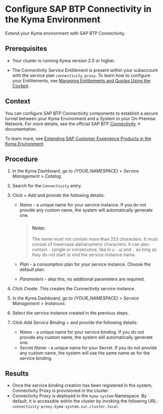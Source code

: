 <!-- loio0c035010a9d64cc8a02d872829c7fa75 -->

# Configure SAP BTP Connectivity in the Kyma Environment

Extend your Kyma environment with SAP BTP Connectivity.



## Prerequisites

-   Your cluster is running Kyma version 2.0 or higher.

-   The Connectivity Service Entitlement is present within your subaccount with the service plan `connectivity_proxy`. To learn how to configure your Entitlements, see [Managing Entitlements and Quotas Using the Cockpit](managing-entitlements-and-quotas-using-the-cockpit-c824874.md).




## Context

You can configure SAP BTP Connectivity components to establish a secure tunnel between your Kyma Environment and a System in your On-Premise Network. For more details, see the official SAP BTP [Connectivity](https://help.sap.com/viewer/cca91383641e40ffbe03bdc78f00f681/Cloud/en-US/e54cc8fbbb571014beb5caaf6aa31280.html "SAP BTP Connectivity: overview, features, restrictions.") :arrow_upper_right: documentation.

To learn more, see [Extending SAP Customer Experience Products in the Kyma Environment](../40-extensions/extending-sap-customer-experience-products-in-the-kyma-environment-83df31a.md).



## Procedure

1.  In the Kyma Dashboard, go to *\{YOUR\_NAMESPACE\}* \> *Service Management* \> *Catalog*.

2.  Search for the `Connectivity` entry.

3.  Click *+ Add* and provide the following details:

    -   *Name* - a unique name for your service instance. If you do not provide any custom name, the system will automatically generate one.

        > ### Note:  
        > The name must not contain more than 253 characters. It must consist of lowercase alphanumeric characters. It can also contain `-` \(single or consecutive, like in `a--a`\) and `.` as long as they do not start or end the service instance name.

    -   *Plan* - a consumption plan for your service instance. Choose the default plan.
    -   *Parameters* - skip this, no additional parameters are required.

4.  Click *Create*. This creates the Connectivity service instance.

5.  In the Kyma Dashboard, go to *\{YOUR\_NAMESPACE\}* \> *Service Management* \> *Instances*.

6.  Select the service instance created in the previous steps.

7.  Click *Add Service Binding +* and provide the following details:

    -   *Name* - a unique name for your service binding. If you do not provide any custom name, the system will automatically generate one.
    -   *Secret Name* - a unique name for your Secret. If you do not provide any custom name, the system will use the same name as for the service binding.




## Results

-   Once the service binding creation has been registered in the system, Connectivity Proxy is provisioned in the cluster.
-   Connectivity Proxy is deployed in the `kyma-system` Namespace. By default, it is accessible within the cluster by invoking the following URL: `connectivity-proxy.kyma-system.svc.cluster.local`.

